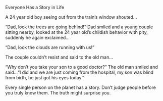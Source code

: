 Everyone Has a Story in Life

A 24 year old boy seeing out from the train’s window shouted…

“Dad, look the trees are going behind!”
Dad smiled and a young couple sitting nearby, looked at the 24 year old’s childish behavior with pity, suddenly he again exclaimed…

“Dad, look the clouds are running with us!”

The couple couldn’t resist and said to the old man…

“Why don’t you take your son to a good doctor?” The old man smiled and said…“I did and we are just coming from the hospital, my son was blind from birth, he just got his eyes today.”

Every single person on the planet has a story. Don’t judge people before you truly know them. The truth might surprise you.